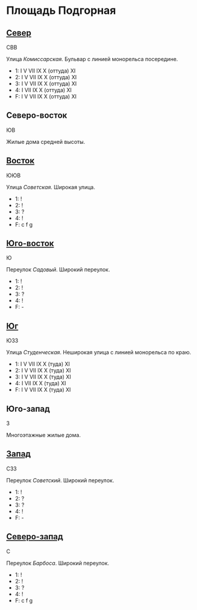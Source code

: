 # Площадь Подгорная

## [Север](./560070.md)

СВВ

Улица *Комиссарская*.
Бульвар с линией монорельса посередине.

* 1:    I   V   VII IX  X (оттуда)  XI
* 2:    I   V   VII IX  X (оттуда)  XI
* 3:    I   V   VII IX  X (оттуда)  XI
* 4:    I   VII IX  X (оттуда)  XI
* F:    I   V   VII IX  X (оттуда)  XI

## Северо-восток

ЮВ

Жилые дома средней высоты.

## [Восток](./570080.md)

ЮЮВ

Улица *Советская*.
Широкая улица.

* 1:    !
* 2:    !
* 3:    ?
* 4:    !
* F:    c   f   g

## [Юго-восток](./565085.md)

Ю

Переулок *Садовый*.
Широкий переулок.

* 1:    !
* 2:    !
* 3:    ?
* 4:    !
* F:    -

## [Юг](./560085.md)

ЮЗЗ

Улица *Студенческая*.
Неширокая улица с линией монорельса по краю.

* 1:    I   V   VII IX  X (туда)    XI
* 2:    I   V   VII IX  X (туда)    XI
* 3:    I   V   VII IX  X (туда)    XI
* 4:    I   VII IX  X (туда)    XI
* F:    I   V   VII IX  X (туда)    XI

## Юго-запад

З

Многоэтажные жилые дома.

## [Запад](./555080.md)

СЗЗ

Переулок *Советский*.
Широкий переулок.

* 1:    !
* 2:    ?
* 3:    ?
* 4:    !
* F:    -

## [Северо-запад](./555075.md)

С

Переулок *Барбоса*.
Широкий переулок.

* 1:    !
* 2:    !
* 3:    ?
* 4:    !
* F:    c   f   g
